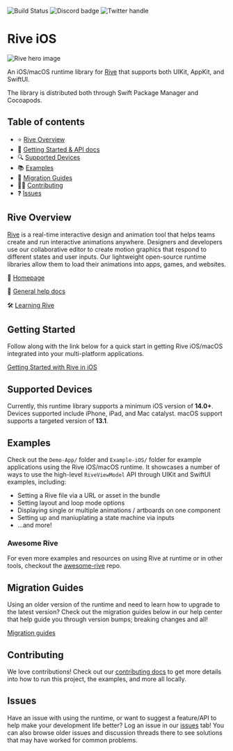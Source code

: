 ![Build Status](https://github.com/rive-app/rive-ios/actions/workflows/build_frameworks.yml/badge.svg)
![Discord badge](https://img.shields.io/discord/532365473602600965)
![Twitter handle](https://img.shields.io/twitter/follow/rive_app.svg?style=social&label=Follow)

# Rive iOS

![Rive hero image](https://cdn.rive.app/rive_logo_dark_bg.png)

An iOS/macOS runtime library for [Rive](https://rive.app) that supports both UIKit, AppKit, and SwiftUI.

The library is distributed both through Swift Package Manager and Cocoapods.

## Table of contents

- :star: [Rive Overview](#rive-overview)
- 🚀 [Getting Started & API docs](#getting-started)
- :mag: [Supported Devices](#supported-devices)
- :books: [Examples](#examples)
- :runner: [Migration Guides](#migration-guides)
- 👨‍💻 [Contributing](#contributing)
- :question: [Issues](#issues)

## Rive Overview

[Rive](https://rive.app) is a real-time interactive design and animation tool that helps teams create and run interactive animations anywhere. Designers and developers use our collaborative editor to create motion graphics that respond to different states and user inputs. Our lightweight open-source runtime libraries allow them to load their animations into apps, games, and websites.

:house_with_garden: [Homepage](https://rive.app/)

:blue_book: [General help docs](https://help.rive.app/)

🛠 [Learning Rive](https://rive.app/learn-rive/)

## Getting Started

Follow along with the link below for a quick start in getting Rive iOS/macOS integrated into your multi-platform applications.

[Getting Started with Rive in iOS](https://help.rive.app/runtimes/overview/ios)

## Supported Devices

Currently, this runtime library supports a minimum iOS version of **14.0+**. Devices supported include iPhone, iPad, and Mac catalyst. macOS support supports a targeted version of **13.1**.

## Examples

Check out the `Demo-App/` folder and `Example-iOS/` folder for example applications using the Rive iOS/macOS runtime. It showcases a number of ways to use the high-level `RiveViewModel` API through UIKit and SwiftUI examples, including:

- Setting a Rive file via a URL or asset in the bundle
- Setting layout and loop mode options
- Displaying single or multiple animations / artboards on one component
- Setting up and maniuplating a state machine via inputs
- ...and more!

### Awesome Rive

For even more examples and resources on using Rive at runtime or in other tools, checkout the [awesome-rive](https://github.com/rive-app/awesome-rive) repo.

## Migration Guides

Using an older version of the runtime and need to learn how to upgrade to the latest version? Check out the migration guides below in our help center that help guide you through version bumps; breaking changes and all!

[Migration guides](https://help.rive.app/runtimes/overview/ios/migrating-from-2.x.x-to-3.x.x)

## Contributing

We love contributions! Check out our [contributing docs](./CONTRIBUTING.md) to get more details into how to run this project, the examples, and more all locally.

## Issues

Have an issue with using the runtime, or want to suggest a feature/API to help make your development life better? Log an issue in our [issues](https://github.com/rive-app/rive-ios/issues) tab! You can also browse older issues and discussion threads there to see solutions that may have worked for common problems.
